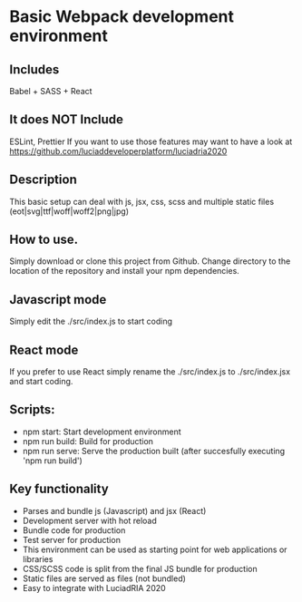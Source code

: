 # Basic Webpack development environment
## Includes
 Babel + SASS + React

## It does NOT Include
 ESLint, Prettier
 If you want to use those features may want to have a look at https://github.com/luciaddeveloperplatform/luciadria2020

## Description
This basic setup can deal with js, jsx, css, scss and multiple static files (eot|svg|ttf|woff|woff2|png|jpg)

## How to use.  
Simply download or clone this project from Github.
Change directory to the location of the repository and install your npm dependencies.

## Javascript mode 
Simply edit the ./src/index.js to start coding

## React mode 
If you prefer to use React simply rename the ./src/index.js to ./src/index.jsx and start coding.

## Scripts:

* npm start: Start development environment
* npm run build: Build for production
* npm run serve: Serve the production built (after succesfully executing 'npm run build')

## Key functionality

- Parses and bundle js (Javascript)  and jsx (React)
- Development server with hot reload
- Bundle code for production
- Test server for production
- This environment can be used as starting point for web applications or libraries
- CSS/SCSS code is split from the final JS bundle for production
- Static files are served as files (not bundled)
- Easy to integrate with LuciadRIA 2020



 
 
